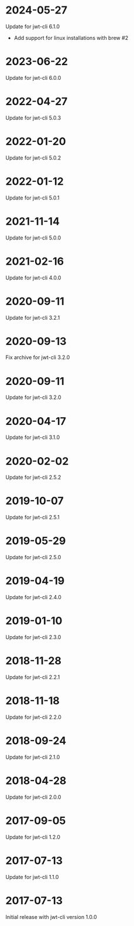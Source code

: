 # 2024-05-27

Update for jwt-cli 6.1.0

- Add support for linux installations with brew #2

# 2023-06-22

Update for jwt-cli 6.0.0

# 2022-04-27

Update for jwt-cli 5.0.3

# 2022-01-20

Update for jwt-cli 5.0.2

# 2022-01-12

Update for jwt-cli 5.0.1

# 2021-11-14

Update for jwt-cli 5.0.0

# 2021-02-16

Update for jwt-cli 4.0.0

# 2020-09-11

Update for jwt-cli 3.2.1

# 2020-09-13

Fix archive for jwt-cli 3.2.0

# 2020-09-11

Update for jwt-cli 3.2.0

# 2020-04-17

Update for jwt-cli 3.1.0

# 2020-02-02

Update for jwt-cli 2.5.2

# 2019-10-07

Update for jwt-cli 2.5.1

# 2019-05-29

Update for jwt-cli 2.5.0

# 2019-04-19

Update for jwt-cli 2.4.0

# 2019-01-10

Update for jwt-cli 2.3.0

# 2018-11-28

Update for jwt-cli 2.2.1

# 2018-11-18

Update for jwt-cli 2.2.0

# 2018-09-24

Update for jwt-cli 2.1.0

# 2018-04-28

Update for jwt-cli 2.0.0

# 2017-09-05

Update for jwt-cli 1.2.0

# 2017-07-13

Update for jwt-cli 1.1.0

# 2017-07-13

Initial release with jwt-cli version 1.0.0
